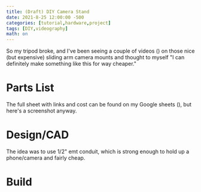 ```yaml
---
title: (Draft) DIY Camera Stand
date: 2021-8-25 12:00:00 -500
categories: [tutorial,hardware,project]
tags: [DIY,videography]
math: on
---
```


So my tripod broke, and I've been seeing a couple of videos () on those nice (but expensive) sliding arm camera mounts and thought to myself "I can definitely make something like this for way cheaper."

# Parts List

The full sheet with links and cost can be found on my Google sheets (), but here's a screenshot anyway.

# Design/CAD

The idea was to use 1/2" emt conduit, which is strong enough to hold up a phone/camera and fairly cheap. 

# Build